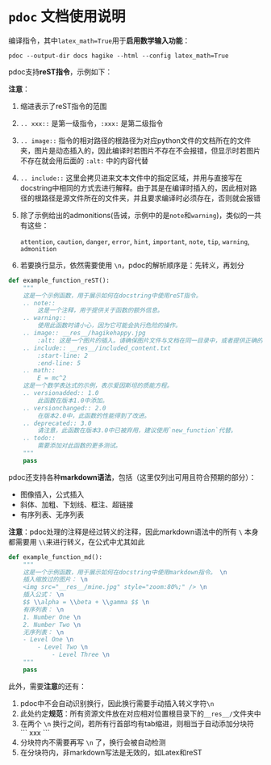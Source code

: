#  `pdoc` 文档使用说明



编译指令，其中`latex_math=True`用于**启用数学输入功能**：

```shell
pdoc --output-dir docs hagike --html --config latex_math=True
```



pdoc支持**reST指令**，示例如下：

**注意**：

1. 缩进表示了reST指令的范围

2. `.. xxx::` 是第一级指令，`:xxx:` 是第二级指令

3. `.. image::` 指令的相对路径的根路径为对应python文件的文档所在的文件夹，图片是动态插入的，因此编译时若图片不存在不会报错，但显示时若图片不存在就会用后面的 `:alt:` 中的内容代替

4. `.. include::` 这里会拷贝进来文本文件中的指定区域，并用与直接写在docstring中相同的方式去进行解释。由于其是在编译时插入的，因此相对路径的根路径是源文件所在的文件夹，并且要求编译时必须存在，否则就会报错

5. 除了示例给出的admonitions(告诫，示例中的是`note`和`warning`)，类似的一共有这些：

   `attention`, `caution`, `danger`, `error`, `hint`, `important`, `note`, `tip`, `warning`, `admonition`
   
6. 若要换行显示，依然需要使用 `\n`，pdoc的解析顺序是：先转义，再划分

```python
def example_function_reST():
    """
    这是一个示例函数，用于展示如何在docstring中使用reST指令。
    .. note::
        这是一个注释，用于提供关于函数的额外信息。
    .. warning::
        使用此函数时请小心，因为它可能会执行危险的操作。
    .. image:: __res__/hagikehappy.jpg
        :alt: 这是一个图片的插入。请确保图片文件与文档在同一目录中，或者提供正确的路径。
    .. include:: __res__/included_content.txt
        :start-line: 2
        :end-line: 5
    .. math::
        E = mc^2
    这是一个数学表达式的示例，表示爱因斯坦的质能方程。
    .. versionadded:: 1.0
        此函数在版本1.0中添加。
    .. versionchanged:: 2.0
        在版本2.0中，此函数的性能得到了改进。
    .. deprecated:: 3.0
        请注意，此函数在版本3.0中已被弃用，建议使用`new_function`代替。
    .. todo::
        需要添加对此函数的更多测试。
    """
    pass
```



pdoc还支持各种**markdown语法**，包括（这里仅列出可用且符合预期的部分）：

- 图像插入，公式插入
- 斜体、加粗、下划线、框注、超链接
- 有序列表、无序列表

**注意**：pdoc处理的注释是经过转义的注释，因此markdown语法中的所有 `\` 本身都需要用 `\\`来进行转义，在公式中尤其如此

```python
def example_function_md():
    """
    这是一个示例函数，用于展示如何在docstring中使用markdown指令。 \n
    插入缩放过的图片： \n
    <img src="__res__/mine.jpg" style="zoom:80%;" /> \n
    插入公式： \n
    $$ \\alpha = \\beta + \\gamma $$ \n
    有序列表： \n
    1. Number One \n
    2. Number Two \n
    无序列表： \n
    - Level One \n
        - Level Two \n
            - Level Three \n
    """
    pass
```

此外，需要**注意**的还有：

1. pdoc中不会自动识别换行，因此换行需要手动插入转义字符`\n`
2. 此处约定**规范**：所有资源文件放在对应相对位置根目录下的`__res__/`文件夹中
3. 在两个 `\n` 换行之间，若所有行首部均有tab缩进，则相当于自动添加分块符 \`\`\`  xxx  \`\`\` 
4. 分块符内不需要再写 `\n` 了，换行会被自动检测
5. 在分块符内，非markdown写法是无效的，如Latex和reST
